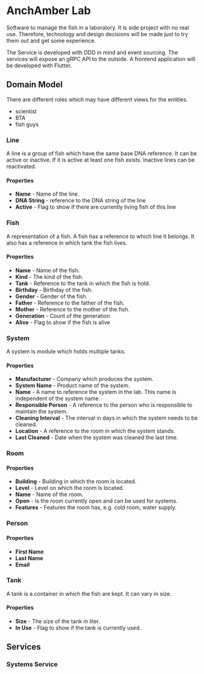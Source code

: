 # AnchAmber Lab

Software to manage the fish in a laboratory. It is side project with no real use. 
Therefore, technology and design decisions will be made just to try  them out and get some experience.

The Service is developed with DDD in mind and event sourcing. The services will expose an gRPC API to the outside. 
A frontend application will be developed with Flutter.

## Domain Model

There are different roles which may have different views for the entities.
- scientist
- BTA
- fish guys

### Line
A line is a group of fish which have the same base DNA reference.
It can be active or inactive. If it is active at least one fish exists.
Inactive lines can be reactivated.

#### Properties
- **Name** - Name of the line.
- **DNA String** - reference to the DNA string of the line
- **Active** - Flag to show if there are currently living fish of this line

### Fish
A representation of a fish. A fish has a reference to which line it belongs.
It also has a reference in which tank the fish lives.

#### Properties
- **Name** - Name of the fish.
- **Kind** - The kind of the fish.
- **Tank** - Reference to the tank in which the fish is hold.
- **Birthday** - Birthday of the fish.
- **Gender** - Gender of the fish.
- **Father** - Reference to the father of the fish.
- **Mother** - Reference to the mother of the fish.
- **Generation** - Count of the generation
- **Alive** - Flag to show if the fish is alive

### System
A system is module which holds multiple tanks.

#### Properties
- **Manufacturer** - Company which produces the system.
- **System Name** - Product name of the system.
- **Name** - A name to reference the system in the lab. This name is independent of the system name.
- **Responsible Person** - A reference to the person who is responsible to maintain the system.
- **Cleaning Interval** - The interval in days in which the system needs to be cleaned.
- **Location** - A reference to the room in which the system stands.
- **Last Cleaned** - Date when the system was cleaned the last time.

### Room

#### Properties
- **Building** - Building in which the room is located.
- **Level** - Level on which the room is located.
- **Name** - Name of the room. 
- **Open** - Is the room currently open and can be used for systems.
- **Features** - Features the room has, e.g. cold room, water supply.

### Person

#### Properties
- **First Name**
- **Last Name**
- **Email**

### Tank
A tank is a container in which the fish are kept. It can vary in size.

#### Properties
- **Size** - The size of the tank in liter.
- **In Use** - Flag to show if the tank is currently used.


## Services

### Systems Service



